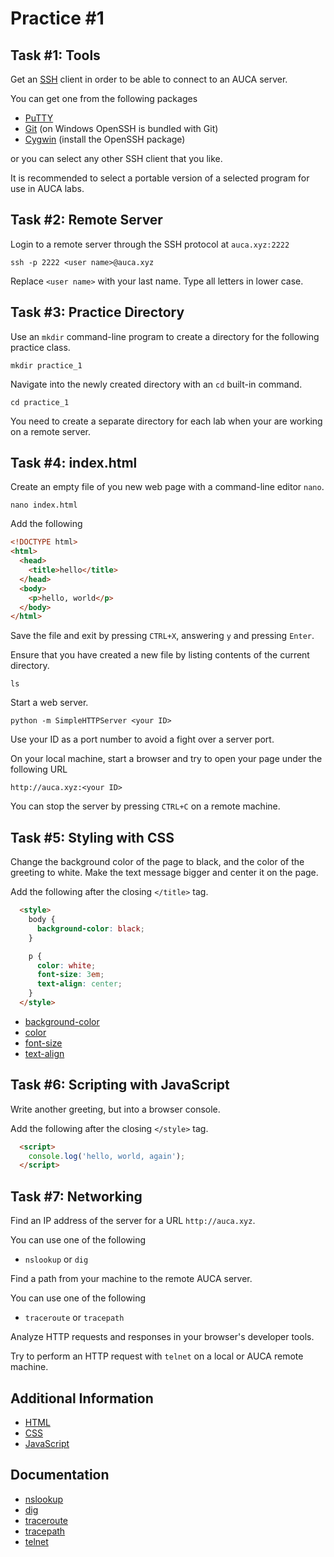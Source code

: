 Practice #1
===========

## Task #1: Tools

Get an [SSH](https://en.wikipedia.org/wiki/Secure_Shell) client in order to be
able to connect to an AUCA server.

You can get one from the following packages

* [PuTTY](http://www.chiark.greenend.org.uk/~sgtatham/putty/download.html)
* [Git](https://git-scm.com/downloads) (on Windows OpenSSH is bundled with Git)
* [Cygwin](https://www.cygwin.com) (install the OpenSSH package)

or you can select any other SSH client that you like.

It is recommended to select a portable version of a selected program for use in
AUCA labs.

## Task #2: Remote Server

Login to a remote server through the SSH protocol at `auca.xyz:2222`

    ssh -p 2222 <user name>@auca.xyz

Replace `<user name>` with your last name. Type all letters in lower case.

## Task #3: Practice Directory

Use an `mkdir` command-line program to create a directory for the following
practice class.

    mkdir practice_1

Navigate into the newly created directory with an `cd` built-in command.

    cd practice_1

You need to create a separate directory for each lab when your are working on a
remote server.

## Task #4: index.html

Create an empty file of you new web page with a command-line editor `nano`.

    nano index.html

Add the following

```html
<!DOCTYPE html>
<html>
  <head>
    <title>hello</title>
  </head>
  <body>
    <p>hello, world</p>
  </body>
</html>
```

Save the file and exit by pressing `CTRL+X`, answering `y` and pressing `Enter`.

Ensure that you have created a new file by listing contents of the current
directory.

    ls

Start a web server.

    python -m SimpleHTTPServer <your ID>

Use your ID as a port number to avoid a fight over a server port.

On your local machine, start a browser and try to open your page under the
following URL

    http://auca.xyz:<your ID>

You can stop the server by pressing `CTRL+C` on a remote machine.

## Task #5: Styling with CSS

Change the background color of the page to black, and the color of the greeting
to white. Make the text message bigger and center it on the page.

Add the following after the closing `</title>` tag.

```html
  <style>
    body {
      background-color: black;
    }

    p {
      color: white;
      font-size: 3em;
      text-align: center;
    }
  </style>
```

* [background-color](https://developer.mozilla.org/en/docs/Web/CSS/background-color)
* [color](https://developer.mozilla.org/en/docs/Web/CSS/color)
* [font-size](https://developer.mozilla.org/en/docs/Web/CSS/font-size)
* [text-align](https://developer.mozilla.org/en/docs/Web/CSS/text-align)

## Task #6: Scripting with JavaScript

Write another greeting, but into a browser console.

Add the following after the closing `</style>` tag.

```html
  <script>
    console.log('hello, world, again');
  </script>
```

## Task #7: Networking

Find an IP address of the server for a URL `http://auca.xyz`.

You can use one of the following

* `nslookup` or `dig`

Find a path from your machine to the remote AUCA server.

You can use one of the following

* `traceroute` or `tracepath`

Analyze HTTP requests and responses in your browser's developer tools.

Try to perform an HTTP request with `telnet` on a local or AUCA remote machine.

## Additional Information

* [HTML](https://developer.mozilla.org/en-US/docs/Web/HTML)
* [CSS](https://developer.mozilla.org/en-US/docs/Web/CSS)
* [JavaScript](https://developer.mozilla.org/en-US/docs/Web/JavaScript)

## Documentation

* [nslookup](https://www.freebsd.org/cgi/man.cgi?query=nslookup&manpath=Red+Hat+Linux%2fi386+7.3)
* [dig](https://www.freebsd.org/cgi/man.cgi?query=dig&manpath=Red+Hat+Linux%2fi386+7.3)
* [traceroute](https://www.freebsd.org/cgi/man.cgi?query=traceroute&manpath=Red+Hat+Linux%2fi386+7.3)
* [tracepath](https://www.freebsd.org/cgi/man.cgi?query=tracepath&manpath=Red+Hat+Linux%2fi386+7.3)
* [telnet](https://www.freebsd.org/cgi/man.cgi?query=telnet&manpath=Red+Hat+Linux%2fi386+7.3)
